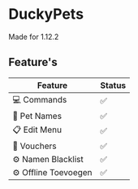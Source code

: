 # DuckyPets

Made for 1.12.2

## Feature's
| Feature  | Status | 
|---|---|
| 💻 Commands | ✅ |
| 📝 Pet Names | ✅ |
| 📋 Edit Menu | ✅ |
| 📜 Vouchers | ✅ |
| ⚙️ Namen Blacklist | ✅ |
| ⚙️ Offline Toevoegen | ✅ |
